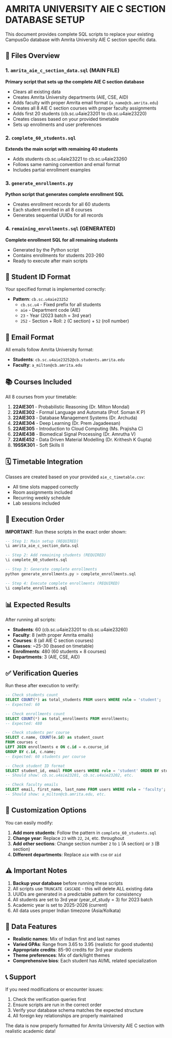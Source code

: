 # AMRITA UNIVERSITY AIE C SECTION DATABASE SETUP

This document provides complete SQL scripts to replace your existing CampusGo database with Amrita University AIE C section specific data.

## 📁 Files Overview

### 1. `amrita_aie_c_section_data.sql` (MAIN FILE)
**Primary script that sets up the complete AIE C section database**
- Clears all existing data
- Creates Amrita University departments (AIE, CSE, AID)
- Adds faculty with proper Amrita email format (`a_name@cb.amrita.edu`)
- Creates all 8 AIE C section courses with proper faculty assignments
- Adds first 20 students (cb.sc.u4aie23201 to cb.sc.u4aie23220)
- Creates classes based on your provided timetable
- Sets up enrollments and user preferences

### 2. `complete_60_students.sql`
**Extends the main script with remaining 40 students**
- Adds students cb.sc.u4aie23221 to cb.sc.u4aie23260
- Follows same naming convention and email format
- Includes partial enrollment examples

### 3. `generate_enrollments.py`
**Python script that generates complete enrollment SQL**
- Creates enrollment records for all 60 students
- Each student enrolled in all 8 courses
- Generates sequential UUIDs for all records

### 4. `remaining_enrollments.sql` (GENERATED)
**Complete enrollment SQL for all remaining students**
- Generated by the Python script
- Contains enrollments for students 203-260
- Ready to execute after main scripts

## 🎯 Student ID Format

Your specified format is implemented correctly:
- **Pattern**: `cb.sc.u4aie23252`
  - `cb.sc.u4` - Fixed prefix for all students
  - `aie` - Department code (AIE)
  - `23` - Year (2023 batch = 3rd year)
  - `252` - Section + Roll: `2` (C section) + `52` (roll number)

## 📧 Email Format

All emails follow Amrita University format:
- **Students**: `cb.sc.u4aie23252@cb.students.amrita.edu`
- **Faculty**: `a_milton@cb.amrita.edu`

## 📚 Courses Included

All 8 courses from your timetable:
1. **22AIE301** - Probabilistic Reasoning (Dr. Milton Mondal)
2. **22AIE302** - Formal Language and Automata (Prof. Soman K P)
3. **22AIE303** - Database Management Systems (Dr. Archuda)
4. **22AIE304** - Deep Learning (Dr. Prem Jagadeesan)
5. **22AIE305** - Introduction to Cloud Computing (Ms. Prajisha C)
6. **22AIE438** - Biomedical Signal Processing (Dr. Amrutha V)
7. **22AIE452** - Data Driven Material Modelling (Dr. Krithesh K Gupta)
8. **19SSK301** - Soft Skills II

## 🗓️ Timetable Integration

Classes are created based on your provided `aie_c_timetable.csv`:
- All time slots mapped correctly
- Room assignments included
- Recurring weekly schedule
- Lab sessions included

## 🚀 Execution Order

**IMPORTANT**: Run these scripts in the exact order shown:

```sql
-- Step 1: Main setup (REQUIRED)
\i amrita_aie_c_section_data.sql

-- Step 2: Add remaining students (REQUIRED)
\i complete_60_students.sql

-- Step 3: Generate complete enrollments
python generate_enrollments.py > complete_enrollments.sql

-- Step 4: Execute complete enrollments (REQUIRED)
\i complete_enrollments.sql
```

## 📊 Expected Results

After running all scripts:
- **Students**: 60 (cb.sc.u4aie23201 to cb.sc.u4aie23260)
- **Faculty**: 8 (with proper Amrita emails)
- **Courses**: 8 (all AIE C section courses)
- **Classes**: ~25-30 (based on timetable)
- **Enrollments**: 480 (60 students × 8 courses)
- **Departments**: 3 (AIE, CSE, AID)

## ✅ Verification Queries

Run these after execution to verify:

```sql
-- Check students count
SELECT COUNT(*) as total_students FROM users WHERE role = 'student';
-- Expected: 60

-- Check enrollments count  
SELECT COUNT(*) as total_enrollments FROM enrollments;
-- Expected: 480

-- Check students per course
SELECT c.name, COUNT(e.id) as student_count 
FROM courses c 
LEFT JOIN enrollments e ON c.id = e.course_id 
GROUP BY c.id, c.name;
-- Expected: 60 students per course

-- Check student ID format
SELECT student_id, email FROM users WHERE role = 'student' ORDER BY student_id LIMIT 10;
-- Should show: cb.sc.u4aie23201, cb.sc.u4aie23202, etc.

-- Check faculty emails
SELECT email, first_name, last_name FROM users WHERE role = 'faculty';
-- Should show: a_milton@cb.amrita.edu, etc.
```

## 🔧 Customization Options

You can easily modify:
1. **Add more students**: Follow the pattern in `complete_60_students.sql`
2. **Change year**: Replace `23` with `22`, `24`, etc. throughout
3. **Add other sections**: Change section number `2` to `1` (A section) or `3` (B section)
4. **Different departments**: Replace `aie` with `cse` or `aid`

## ⚠️ Important Notes

1. **Backup your database** before running these scripts
2. All scripts use `TRUNCATE CASCADE` - this will delete ALL existing data
3. UUIDs are generated in a predictable pattern for consistency
4. All students are set to 3rd year (year_of_study = 3) for 2023 batch
5. Academic year is set to 2025-2026 (current)
6. All data uses proper Indian timezone (Asia/Kolkata)

## 🎨 Data Features

- **Realistic names**: Mix of Indian first and last names
- **Varied GPAs**: Range from 3.65 to 3.95 (realistic for good students)
- **Appropriate credits**: 85-90 credits for 3rd year students
- **Theme preferences**: Mix of dark/light themes
- **Comprehensive bios**: Each student has AI/ML related specialization

## 📞 Support

If you need modifications or encounter issues:
1. Check the verification queries first
2. Ensure scripts are run in the correct order
3. Verify your database schema matches the expected structure
4. All foreign key relationships are properly maintained

The data is now properly formatted for Amrita University AIE C section with realistic academic data!